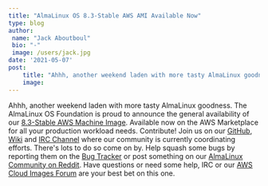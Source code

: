 ```yaml
---
title: "AlmaLinux OS 8.3-Stable AWS AMI Available Now"
type: blog
author: 
 name: "Jack Aboutboul"
 bio: "-"
 image: /users/jack.jpg
date: '2021-05-07'
post:
    title: "Ahhh, another weekend laden with more tasty AlmaLinux goodness. The AlmaLinux OS Foundation is proud to announce the general availability of our 8.3..."
    image: 
---
```


Ahhh, another weekend laden with more tasty AlmaLinux goodness. The AlmaLinux OS Foundation is proud to announce the general availability of our [8.3-Stable AWS Machine Image](https://aws.amazon.com/marketplace/pp/B094C8ZZ8J). Available now on the AWS Marketplace for all your production workload needs. Contribute! Join us on our [GitHub](https://github.com/AlmaLinux/), [Wiki](https://wiki.almalinux.org/#about) and [IRC Channel](https://webchat.freenode.net/#almalinux) where our community is currently coordinating efforts. There's lots to do so come on by. Help squash some bugs by reporting them on the [Bug Tracker](https://bugs.almalinux.org/) or post something on our [AlmaLinux Community on Reddit](https://reddit.com/r/almalinux). Have questions or need some help, IRC or our [AWS Cloud Images Forum](https://almalinux.discourse.group/c/aws/11) are your best bet on this one.
